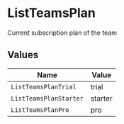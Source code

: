 # ListTeamsPlan

Current subscription plan of the team


## Values

| Name                   | Value                  |
| ---------------------- | ---------------------- |
| `ListTeamsPlanTrial`   | trial                  |
| `ListTeamsPlanStarter` | starter                |
| `ListTeamsPlanPro`     | pro                    |